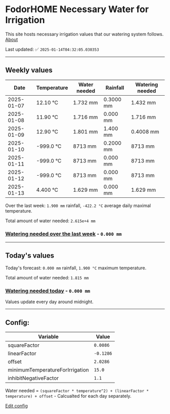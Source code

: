 # FodorHOME Necessary Water for Irrigation

This site hosts necessary irrigation values that our watering system follows. [About](https://github.com/redyau/irrigation)

Last updated: ✅ `2025-01-14T04:32:05.030353`

---

## Weekly values

| Date | Temperature | Water needed | Rainfall | Watering needed |
|-----|-----|-----|-----|-----|
| 2025-01-07 | 12.10 °C | 1.732 mm | 0.3000 mm | 1.432 mm |
| 2025-01-08 | 11.90 °C | 1.716 mm | 0.000 mm | 1.716 mm |
| 2025-01-09 | 12.90 °C | 1.801 mm | 1.400 mm | 0.4008 mm |
| 2025-01-10 | -999.0 °C | 8713 mm | 0.2000 mm | 8713 mm |
| 2025-01-11 | -999.0 °C | 8713 mm | 0.000 mm | 8713 mm |
| 2025-01-12 | -999.0 °C | 8713 mm | 0.000 mm | 8713 mm |
| 2025-01-13 | 4.400 °C | 1.629 mm | 0.000 mm | 1.629 mm |


Over the last week: `1.900 mm` rainfall, `-422.2 °C` average daily maximal temperature.

Total amount of water needed: `2.615e+4 mm`

### [Watering needed over the last week](lastweek.txt) - `0.000 mm`

---

## Today's values

Today's forecast: `0.000 mm` rainfall, `1.900 °C` maximum temperature.

Total amount of water needed: `1.815 mm`

### [Watering needed today](today.txt) - `0.000 mm`

Values update every day around midnight.

---

## Config:

| Variable | Value |
|-----|-----|
| squareFactor | `0.0086` |
| linearFactor | `-0.1286` |
| offset | `2.0286` |
| minimumTemperatureForIrrigation | `15.0` |
| inhibitNegativeFactor | `1.1` |

Water needed = `(squareFactor * temperature^2) + (linearFactor * temperature) + offset` - Calcualted for each day separately.

[Edit config](https://github.com/RedyAu/irrigation/edit/main/config.json)

